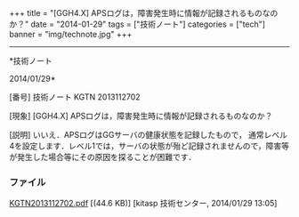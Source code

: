 ﻿+++
title = "[GGH4.X] APSログは，障害発生時に情報が記録されるものなのか？"
date = "2014-01-29"
tags = ["技術ノート"]
categories = ["tech"]
banner = "img/technote.jpg"
+++

-----------------------------------------------------------------------------------------------------------------------------

*技術ノート

2014/01/29*


[番号]
技術ノート KGTN 2013112702

[現象]
[GGH4.X] APSログは，障害発生時に情報が記録されるものなのか？

[説明]
いいえ．APSログはGGサーバの健康状態を記録したもので，
通常レベル4を設定します．レベル1では，サーバの状態が殆ど記録されませんので，障害等が発生した場合等にその原因を探ることが困難です．


### ファイル

 
 


[KGTN2013112702.pdf](http://techreport.kitasp.net/attachments/download/1426/KGTN2013112702.pdf)
 [(44.6 KB)] [kitasp 技術センター, 2014/01/29
13:05]


 


 

